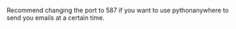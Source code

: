 Recommend changing the port to 587 if you want to use pythonanywhere to send you emails at a certain time.
